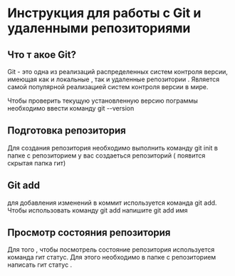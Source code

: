 # Инструкция для работы с Git и удаленными репозиториями

## Что т акое Git?
Git - это одна из реализаций распределенных систем контроля версии, имеющая как и локальные , так и удаленные репозитории . Является самой популярной реализацией систем контроля версии в мире.

Чтобы проверить текущую установленную версию пограммы необходимо ввести команду git --version

## Подготовка репозитория 
Для создания репозитория необходимо выполнить команду git init в папке с репозиторием у вас создаеться репозиторий ( появится скрытая папка гит)



## Git add
для добавления изменений в коммит используется команда git add. Чтобы использовать команду git add напишите git add имя

## Просмотр состояния репозитория 
Для того , чтобы посмотрель состояние репозитория используется команда гит статус. Для этого необходимо в папке с репозиторием написать гит статус . 